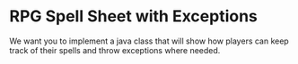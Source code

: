 # RPG Spell Sheet with Exceptions

We want you to implement a java class that will show how players can keep track of their spells and throw exceptions where needed. 
